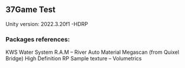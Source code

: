 ## 37Game Test

Unity version: 2022.3.20f1 -HDRP

### Packages references:
KWS Water System
R.A.M – River Auto Material
Megascan (from Quixel Bridge)
High Definition RP Sample texture – Volumetrics 
